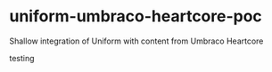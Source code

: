# uniform-umbraco-heartcore-poc
Shallow integration of Uniform with content from Umbraco Heartcore

testing
